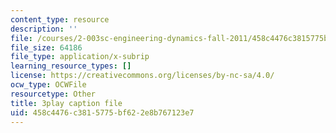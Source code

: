 ```yaml
---
content_type: resource
description: ''
file: /courses/2-003sc-engineering-dynamics-fall-2011/458c4476c3815775bf622e8b767123e7_jROTMB142T0.vtt
file_size: 64186
file_type: application/x-subrip
learning_resource_types: []
license: https://creativecommons.org/licenses/by-nc-sa/4.0/
ocw_type: OCWFile
resourcetype: Other
title: 3play caption file
uid: 458c4476-c381-5775-bf62-2e8b767123e7
---
```

